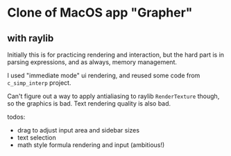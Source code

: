 # Clone of MacOS app "Grapher"
with raylib  
---

Initially this is for practicing rendering and interaction, but the hard part is in parsing expressions, and as always, memory management.  

I used "immediate mode" ui rendering, and reused some code from `c_simp_interp` project.  

Can't figure out a way to apply antialiasing to raylib `RenderTexture` though, so the graphics is bad. Text rendering quality is also bad.  

todos:  
- drag to adjust input area and sidebar sizes
- text selection
- math style formula rendering and input (ambitious!)

